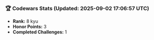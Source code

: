 ### 🏆 Codewars Stats (Updated: 2025-09-02 17:06:57 UTC)

- **Rank:** 8 kyu
- **Honor Points:** 3
- **Completed Challenges:** 1
